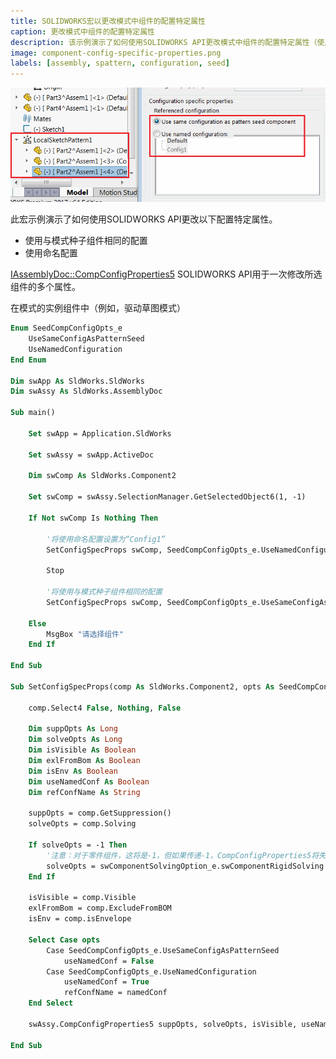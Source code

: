 ```yaml
---
title: SOLIDWORKS宏以更改模式中组件的配置特定属性
caption: 更改模式中组件的配置特定属性
description: 该示例演示了如何使用SOLIDWORKS API更改模式中组件的配置特定属性（使用与模式种子组件相同的配置或使用命名配置）
image: component-config-specific-properties.png
labels: [assembly, spattern, configuration, seed]
---
```

![模式驱动模式的种子组件的配置特定属性](component-config-specific-properties.png)

此宏示例演示了如何使用SOLIDWORKS API更改以下配置特定属性。

* 使用与模式种子组件相同的配置
* 使用命名配置

[IAssemblyDoc::CompConfigProperties5](https://help.solidworks.com/2018/english/api/sldworksapi/solidworks.interop.sldworks~solidworks.interop.sldworks.iassemblydoc~compconfigproperties5.html) SOLIDWORKS API用于一次修改所选组件的多个属性。

在模式的实例组件中（例如，驱动草图模式）

~~~ vb
Enum SeedCompConfigOpts_e
    UseSameConfigAsPatternSeed
    UseNamedConfiguration
End Enum

Dim swApp As SldWorks.SldWorks
Dim swAssy As SldWorks.AssemblyDoc

Sub main()

    Set swApp = Application.SldWorks
    
    Set swAssy = swApp.ActiveDoc
    
    Dim swComp As SldWorks.Component2
    
    Set swComp = swAssy.SelectionManager.GetSelectedObject6(1, -1)
    
    If Not swComp Is Nothing Then
        
        '将使用命名配置设置为“Config1”
        SetConfigSpecProps swComp, SeedCompConfigOpts_e.UseNamedConfiguration, "Config1"
        
        Stop
        
        '将使用与模式种子组件相同的配置
        SetConfigSpecProps swComp, SeedCompConfigOpts_e.UseSameConfigAsPatternSeed
    
    Else
        MsgBox "请选择组件"
    End If
    
End Sub

Sub SetConfigSpecProps(comp As SldWorks.Component2, opts As SeedCompConfigOpts_e, Optional namedConf As String = "")
    
    comp.Select4 False, Nothing, False
    
    Dim suppOpts As Long
    Dim solveOpts As Long
    Dim isVisible As Boolean
    Dim exlFromBom As Boolean
    Dim isEnv As Boolean
    Dim useNamedConf As Boolean
    Dim refConfName As String
    
    suppOpts = comp.GetSuppression()
    solveOpts = comp.Solving
    
    If solveOpts = -1 Then
        '注意：对于零件组件，这将是-1，但如果传递-1，CompConfigProperties5将失败
        solveOpts = swComponentSolvingOption_e.swComponentRigidSolving
    End If
    
    isVisible = comp.Visible
    exlFromBom = comp.ExcludeFromBOM
    isEnv = comp.isEnvelope
        
    Select Case opts
        Case SeedCompConfigOpts_e.UseSameConfigAsPatternSeed
            useNamedConf = False
        Case SeedCompConfigOpts_e.UseNamedConfiguration
            useNamedConf = True
            refConfName = namedConf
    End Select
    
    swAssy.CompConfigProperties5 suppOpts, solveOpts, isVisible, useNamedConf, refConfName, exlFromBom, isEnv
    
End Sub
~~~
